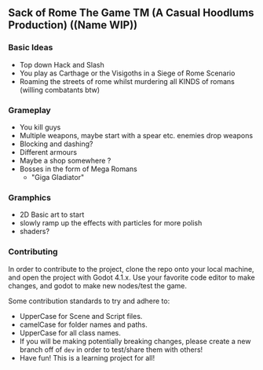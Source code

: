 ## Sack of Rome The Game TM (A Casual Hoodlums Production) ((Name WIP))

### Basic Ideas

- Top down Hack and Slash
- You play as Carthage or the Visigoths in a Siege of Rome Scenario
- Roaming the streets of rome whilst murdering all KINDS of romans (willing combatants btw) 

### Grameplay

- You kill guys
- Multiple weapons, maybe start with a spear etc. enemies drop weapons
- Blocking and dashing?
- Different armours
- Maybe a shop somewhere  ? 
- Bosses in the form of Mega Romans
  - "Giga Gladiator"

### Gramphics

- 2D Basic art to start
- slowly ramp up the effects with particles for more polish
- shaders?

### Contributing
In order to contribute to the project, clone the repo onto your local machine, and open the project with Godot 4.1.x.
Use your favorite code editor to make changes, and godot to make new nodes/test the game. 

Some contribution standards to try and adhere to:
- UpperCase for Scene and Script files.
- camelCase for folder names and paths.
- UpperCase for all class names.
- If you will be making potentially breaking changes, please create a new branch off of `dev` in order to test/share them with others!
- Have fun! This is a learning project for all!